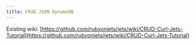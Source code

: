 ```yaml
---
title: CRUD JSON DynamoDB
---
```


Existing wiki: [https://github.com/rubyonjets/jets/wiki/CRUD-Curl-Jets-Tutorial](https://github.com/rubyonjets/jets/wiki/CRUD-Curl-Jets-Tutorial)